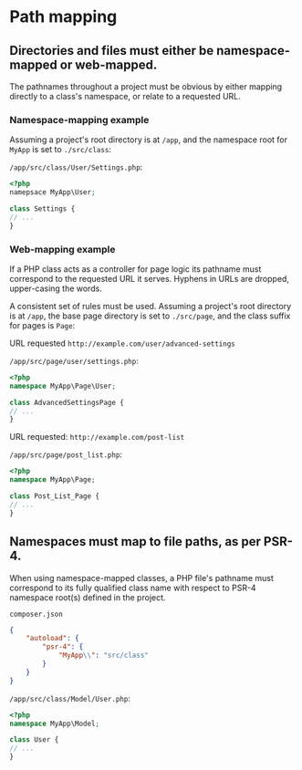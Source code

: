 # Path mapping

## Directories and files must either be namespace-mapped or web-mapped.

The pathnames throughout a project must be obvious by either mapping directly to a class's namespace, or relate to a requested URL.

### Namespace-mapping example

Assuming a project's root directory is at `/app`, and the namespace root for `MyApp` is set to `./src/class`:

`/app/src/class/User/Settings.php`:

```php
<?php
namepsace MyApp\User;

class Settings {
// ...
}
```

### Web-mapping example

If a PHP class acts as a controller for page logic its pathname must correspond to the requested URL it serves. Hyphens in URLs are dropped, upper-casing the words.

A consistent set of rules must be used. Assuming a project's root directory is at `/app`, the base page directory is set to `./src/page`, and the class suffix for pages is `Page`:

URL requested `http://example.com/user/advanced-settings`

`/app/src/page/user/settings.php`:

```php
<?php
namespace MyApp\Page\User;

class AdvancedSettingsPage {
// ...
}
```

URL requested: `http://example.com/post-list`

`/app/src/page/post_list.php`:

```php
<?php
namespace MyApp\Page;

class Post_List_Page {
// ...
}
```

## Namespaces must map to file paths, as per PSR-4.

When using namespace-mapped classes, a PHP file's pathname must correspond to its fully qualified class name with respect to PSR-4 namespace root(s) defined in the project.

`composer.json`

```json
{
	"autoload": {
		"psr-4": {
			"MyApp\\": "src/class"
		}
	}
}
```

`/app/src/class/Model/User.php`:

```php
<?php
namespace MyApp\Model;

class User {
// ...
}
```
